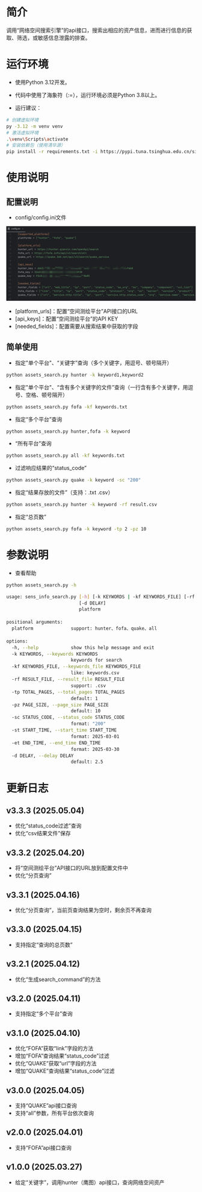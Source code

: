 # 简介

调用“网络空间搜索引擎”的api接口，搜索出相应的资产信息，进而进行信息的获取、筛选，或敏感信息泄露的排查。



# 运行环境

- 使用Python 3.12开发。
- 代码中使用了海象符（:=），运行环境必须是Python 3.8以上。

- 运行建议：

```bash
# 创建虚拟环境
py -3.12 -m venv venv
# 激活虚拟环境
.\venv\Scripts\activate
# 安装依赖包（使用清华源）
pip install -r requirements.txt -i https://pypi.tuna.tsinghua.edu.cn/simple
```



# 使用说明

## 配置说明

- config/config.ini文件

![image-20250419233426431](./assets/image-20250419233426431.png)

- [platform_urls]：配置“空间测绘平台”API接口的URL
- [api_keys]：配置“空间测绘平台”的API KEY
- [needed_fields]：配置需要从搜索结果中获取的字段



## 简单使用

- 指定"单个平台"、“关键字”查询（多个关键字，用逗号、顿号隔开）

```bash
python assets_search.py hunter -k keyword1,keyword2
```

- 指定"单个平台"、“含有多个关键字的文件”查询（一行含有多个关键字，用逗号、空格、顿号隔开）

```bash
python assets_search.py fofa -kf keywords.txt
```

- 指定“多个平台”查询

```bash
python assets_search.py hunter,fofa -k keyword
```

- “所有平台”查询

```bash
python assets_search.py all -kf keywords.txt
```

- 过滤响应结果的“status_code”

```bash
python assets_search.py quake -k keyword -sc "200"
```

- 指定“结果存放的文件”（支持：.txt .csv）

```bash
python assets_search.py hunter -k keyword -rf result.csv
```

- 指定“总页数”

```bash
python assets_search.py fofa -k keyword -tp 2 -pz 10
```



# 参数说明

- 查看帮助

```bash
python assets_search.py -h
```

```bash
usage: sens_info_search.py [-h] [-k KEYWORDS | -kf KEYWORDS_FILE] [-rf RESULT_FILE] [-tp TOTAL_PAGES] [-pz PAGE_SIZE] [-sc STATUS_CODE] [-st START_TIME] [-et END_TIME]
                           [-d DELAY]
                           platform

positional arguments:
  platform              support: hunter、fofa、quake、all

options:
  -h, --help            show this help message and exit
  -k KEYWORDS, --keywords KEYWORDS
                        keywords for search
  -kf KEYWORDS_FILE, --keywords_file KEYWORDS_FILE
                        like: keywords.csv
  -rf RESULT_FILE, --result_file RESULT_FILE
                        support: .csv
  -tp TOTAL_PAGES, --total_pages TOTAL_PAGES
                        default: 1
  -pz PAGE_SIZE, --page_size PAGE_SIZE
                        default: 10
  -sc STATUS_CODE, --status_code STATUS_CODE
                        format: "200"
  -st START_TIME, --start_time START_TIME
                        format: 2025-03-01
  -et END_TIME, --end_time END_TIME
                        format: 2025-03-30
  -d DELAY, --delay DELAY
                        default: 2.5
```



# 更新日志

##  v3.3.3  (2025.05.04)

- 优化“status_code过滤”查询
- 优化“csv结果文件”保存

##  v3.3.2  (2025.04.20)

- 将“空间测绘平台”API接口的URL放到配置文件中
- 优化“分页查询”

##  v3.3.1  (2025.04.16)

- 优化“分页查询”，当前页查询结果为空时，剩余页不再查询

##  v3.3.0  (2025.04.15)

- 支持指定“查询的总页数”

##  v3.2.1  (2025.04.12)

- 优化“生成search_command”的方法

##  v3.2.0  (2025.04.11)

- 支持指定“多个平台”查询

##  v3.1.0  (2025.04.10)

- 优化“FOFA”获取“link”字段的方法
- 增加“FOFA”查询结果“status_code”过滤
- 优化“QUAKE”获取“url”字段的方法
- 增加“QUAKE”查询结果“status_code”过滤

##  v3.0.0  (2025.04.05)

- 支持“QUAKE”api接口查询
- 支持“all”参数，所有平台依次查询

##  v2.0.0  (2025.04.01)

- 支持“FOFA”api接口查询

##  v1.0.0  (2025.03.27)

- 给定“关键字”，调用hunter（鹰图）api接口，查询网络空间资产

